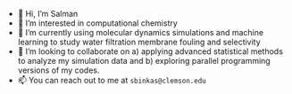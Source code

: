 - 👋 Hi, I’m Salman
- 👀 I’m interested in computational chemistry
- 🌱 I’m currently using molecular dynamics simulations and machine learning to study water filtration membrane fouling and selectivity
- 💞️ I’m looking to collaborate on a) applying advanced statistical methods to analyze my simulation data  and b) exploring parallel programming versions of my codes.
- 📫 You can reach out to me at `sbinkas@clemson.edu`

<!---
sbkashif/sbkashif is a ✨ special ✨ repository because its `README.md` (this file) appears on your GitHub profile.
You can click the Preview link to take a look at your changes.
--->
